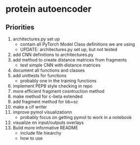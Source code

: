 # protein autoencoder

## Priorities ##

1.  architectures.py set up
	 - contain all PyTorch Model Class definitions we are using
	 - UPDATE: architectures.py set up, but not tested
2.  add CNN definitions to architectures.py
3.  add method to create distance matrices from fragments
	 - test simple CNN with distance matrices
4.  document all functions and classes
5.  add unittests for functions
	 - probably one in the training functions
5.  implement PEP8 style checking in repo
6.  more efficient fragment cosntruction method
7.  make method for c-beta extended
8.  add fragment method for bb+sc
9.  make a cif writer
10.  improve pymol visualizationn
	 - probably focus on getting pymol to work in a notebook
11. visualize nn input/outputs overlays
12. Build more informative README
	 - include file hiearchy
	 - how to use

